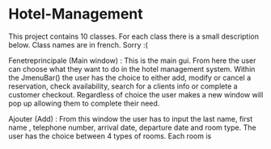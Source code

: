 # Hotel-Management

This project contains 10 classes.
For each class there is a small description below. 
Class names are in french. Sorry :( 


Fenetreprincipale (Main window) :
This is the main gui. From here the user can choose what they want to do in 
the hotel management system. Within the JmenuBar() the user has the choice to either 
add, modify or cancel a reservation, check availability, search for a clients info or 
complete a customer checkout. Regardless of choice the user makes a new window will pop up 
allowing them to complete their need. 


Ajouter (Add) :
From this window the user has to input the last name, first name , telephone number,
arrival date, departure date and room type. The user has the choice between 4 types of rooms.
Each room is 



















